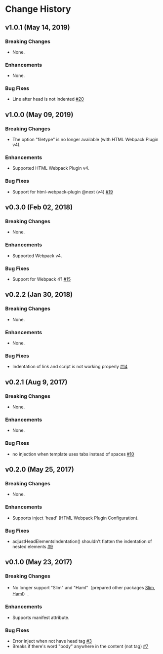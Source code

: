 Change History
==============

v1.0.1 (May 14, 2019)
---

### Breaking Changes

* None.

### Enhancements

* None.

### Bug Fixes

* Line after head is not indented [#20](https://github.com/negibouze/html-webpack-pug-plugin/issues/20)

v1.0.0 (May 09, 2019)
---

### Breaking Changes

* The option "filetype" is no longer available (with HTML Webpack Plugin v4).

### Enhancements

* Supported HTML Webpack Plugin v4.

### Bug Fixes

* Support for html-webpack-plugin @next (v4) [#19](https://github.com/negibouze/html-webpack-pug-plugin/issues/19)

v0.3.0 (Feb 02, 2018)
---

### Breaking Changes

* None.

### Enhancements

* Supported Webpack v4.

### Bug Fixes

* Support for Webpack 4? [#15](https://github.com/negibouze/html-webpack-pug-plugin/issues/15)

v0.2.2 (Jan 30, 2018)
---

### Breaking Changes

* None.

### Enhancements

* None.

### Bug Fixes

* Indentation of link and script is not working properly [#14](https://github.com/negibouze/html-webpack-pug-plugin/issues/14)

v0.2.1 (Aug 9, 2017)
---

### Breaking Changes

* None.

### Enhancements

* None.

### Bug Fixes

* no injection when template uses tabs instead of spaces [#10](https://github.com/negibouze/html-webpack-pug-plugin/issues/10)

v0.2.0 (May 25, 2017)
---

### Breaking Changes

* None.

### Enhancements

* Supports inject 'head' (HTML Webpack Plugin Configuration).

### Bug Fixes

* adjustHeadElementsIndentation() shouldn't flatten the indentation of nested elements [#9](https://github.com/negibouze/html-webpack-pug-plugin/issues/9)

v0.1.0 (May 23, 2017)
---

### Breaking Changes

* No longer support "Slim" and "Haml"（prepared other packages [Slim](https://github.com/negibouze/html-webpack-slim-plugin), [Haml](https://github.com/negibouze/html-webpack-haml-plugin)）.

### Enhancements

* Supports manifest attribute.

### Bug Fixes

* Error inject when not have head tag [#3](https://github.com/negibouze/html-webpack-pug-plugin/issues/3)  
* Breaks if there's word "body" anywhere in the content (not tag) [#7](https://github.com/negibouze/html-webpack-pug-plugin/issues/7)
